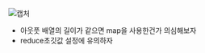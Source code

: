 
![캡처](https://user-images.githubusercontent.com/109025674/202460649-19bcc6fd-44b9-4e21-aa5a-30a219c7ad3d.PNG)

- 아웃풋 배열의 길이가 같으면 map을 사용한건가 의심해보자
- reduce초깃값 설정에 유의하자

